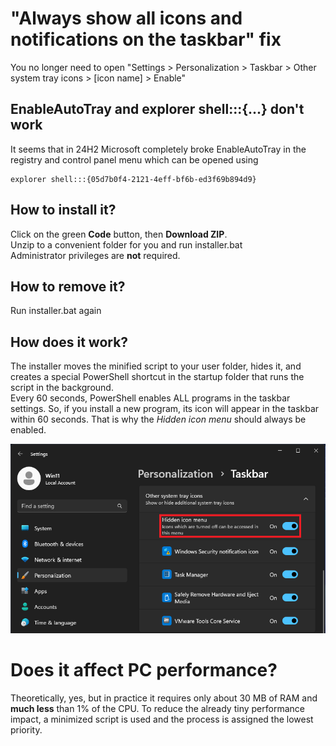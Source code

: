 # "Always show all icons and notifications on the taskbar" fix
You no longer need to open "Settings > Personalization > Taskbar > Other system tray icons > [icon name] > Enable"

##  EnableAutoTray and explorer shell:::{...} don't work
It seems that in 24H2 Microsoft completely broke EnableAutoTray in the registry and control panel menu which can be opened using

    explorer shell:::{05d7b0f4-2121-4eff-bf6b-ed3f69b894d9}

## How to install it?
Click on the green **Code** button, then **Download ZIP**.    
Unzip to a convenient folder for you and run installer.bat    
Administrator privileges are **not** required.

## How to remove it?
Run installer.bat again

## How does it work?
The installer moves the minified script to your user folder, hides it, and creates a special PowerShell shortcut in the startup folder that runs the script in the background.    
Every 60 seconds, PowerShell enables ALL programs in the taskbar settings. So, if you install a new program, its icon will appear in the taskbar within 60 seconds. That is why the *Hidden icon menu* should always be enabled.


![Settings > Personalization > Taskbar > Other system tray icons > Hidden icon menu > Enable](images/icon-menu.png)

# Does it affect PC performance?
Theoretically, yes, but in practice it requires only about 30 MB of RAM and **much less** than 1% of the CPU. To reduce the already tiny performance impact, a minimized script is used and the process is assigned the lowest priority.
